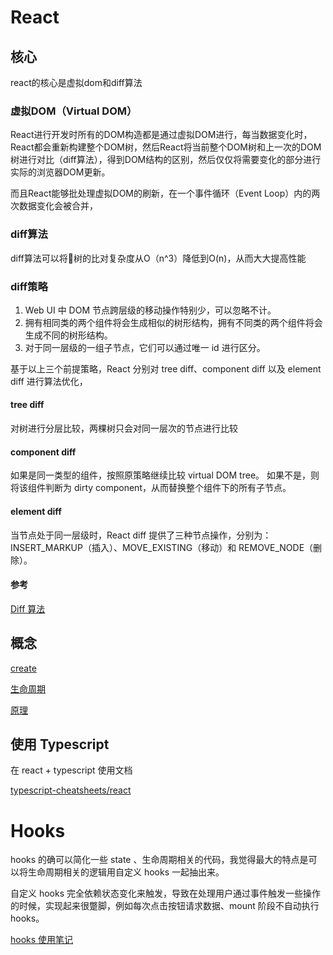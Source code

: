 # React

## 核心
react的核心是虚拟dom和diff算法

### 虚拟DOM（Virtual DOM）

React进行开发时所有的DOM构造都是通过虚拟DOM进行，每当数据变化时，React都会重新构建整个DOM树，然后React将当前整个DOM树和上一次的DOM树进行对比（diff算法），得到DOM结构的区别，然后仅仅将需要变化的部分进行实际的浏览器DOM更新。

而且React能够批处理虚拟DOM的刷新，在一个事件循环（Event Loop）内的两次数据变化会被合并，

### diff算法

diff算法可以将树的比对复杂度从O（n^3）降低到O(n)，从而大大提高性能

### diff策略

1. Web UI 中 DOM 节点跨层级的移动操作特别少，可以忽略不计。
2. 拥有相同类的两个组件将会生成相似的树形结构，拥有不同类的两个组件将会生成不同的树形结构。
3. 对于同一层级的一组子节点，它们可以通过唯一 id 进行区分。

基于以上三个前提策略，React 分别对 tree diff、component diff 以及 element diff 进行算法优化，

#### tree diff

对树进行分层比较，两棵树只会对同一层次的节点进行比较

#### component diff

如果是同一类型的组件，按照原策略继续比较 virtual DOM tree。
如果不是，则将该组件判断为 dirty component，从而替换整个组件下的所有子节点。

#### element diff

当节点处于同一层级时，React diff 提供了三种节点操作，分别为：INSERT_MARKUP（插入）、MOVE_EXISTING（移动）和 REMOVE_NODE（删除）。

#### 参考

[Diff 算法](https://zhuanlan.zhihu.com/p/20346379)

## 概念

[create](React%20a058f306347c49799abad080b9dce034/create%20ead1bd9966274a29a6599bdca781e066.md)

[生命周期](React%20a058f306347c49799abad080b9dce034/%E7%94%9F%E5%91%BD%E5%91%A8%E6%9C%9F%2076a4044bfa694947b6ca928e82e18051.md)

[原理](React%20a058f306347c49799abad080b9dce034/%E5%8E%9F%E7%90%86%20038e669d93ec44aab9d2e314f68a9537.md)

## 使用 Typescript

在 react + typescript 使用文档

[typescript-cheatsheets/react](https://github.com/typescript-cheatsheets/react)

# Hooks

hooks 的确可以简化一些 state 、生命周期相关的代码，我觉得最大的特点是可以将生命周期相关的逻辑用自定义 hooks 一起抽出来。

自定义 hooks 完全依赖状态变化来触发，导致在处理用户通过事件触发一些操作的时候，实现起来很蹩脚，例如每次点击按钮请求数据、mount 阶段不自动执行 hooks。

[hooks 使用笔记](React%20a058f306347c49799abad080b9dce034/hooks%20%E4%BD%BF%E7%94%A8%E7%AC%94%E8%AE%B0%20b3bf45c47b6f44edb7998efdeb4c835c.md)